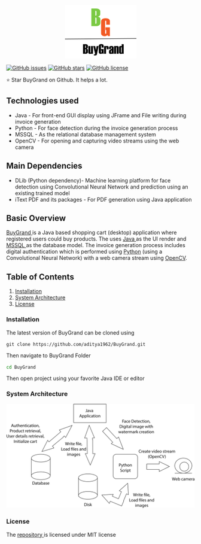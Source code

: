 <p align="center"><img src="https://github.com/aditya1962/BuyGrand/blob/master/Order_Application_Java/Logo.png" alt="logo"></p>

[![GitHub issues](https://img.shields.io/github/issues/aditya1962/BuyGrand)](https://github.com/aditya1962/BuyGrand/issues)
[![GitHub stars](https://img.shields.io/github/stars/aditya1962/BuyGrand)](https://github.com/aditya1962/BuyGrand/stargazers)
[![GitHub license](https://img.shields.io/github/license/aditya1962/BuyGrand)](https://github.com/aditya1962/BuyGrand/blob/master/LICENSE)

:star: Star BuyGrand on Github. It helps a lot.

## Technologies used

<ul>
  <li> Java - For front-end GUI display using JFrame and File writing during invoice generation </li>
  <li> Python  - For face detection during the invoice generation process </li>
  <li> MSSQL - As the relational database management system </li>
  <li> OpenCV - For opening and capturing video streams using the web camera </li>
</ul>

## Main Dependencies 

<ul>
  <li> DLib (Python dependency)- Machine learning platform for face detection using Convolutional Neural Network and prediction using an existing trained model </li>
  <li> iText PDF and its packages  - For PDF generation using Java application </li>
</ul>

## Basic Overview

<a href="https://github.com/aditya1962/BuyGrand/">BuyGrand </a>is a Java based shopping cart (desktop) application where registered users could buy products. The  uses <a href="https://www.java.com/">Java </a>as the UI render and <a href="https://www.microsoft.com/en-us/sql-server/sql-server-2019">MSSQL </a> as the database model. The invoice generation process includes digital authentication which is performed using <a href="https://www.python.org/">Python</a> (using a Convolutional Neural Network) with a web camera stream using <a href="https://opencv.org/">OpenCV</a>. 

## Table of Contents

<ol>
  <li> <a href="installation">Installation </a></li>
  <li> <a href="system-architecture">System Architecture</a></li>
  <li> <a href="license">License</a></li>
</ol>


<h3 id="installation">Installation</h3>

The latest version of BuyGrand can be cloned using

```git
git clone https://github.com/aditya1962/BuyGrand.git 
```
Then navigate to BuyGrand Folder

```cmd
cd BuyGrand
```
Then open project using your favorite Java IDE or editor

<h3 id="system-architecture">System Architecture</h3>

<div align="center"><img src="https://raw.githubusercontent.com/aditya1962/BuyGrand/master/System%20Architecture.png" alt="System Architecture"></div>

<h3 id="license">License</h3>

<p>The <a href="https://github.com/aditya1962/BuyGrand">repository </a> is licensed under MIT license </p>
